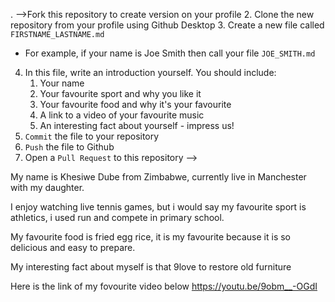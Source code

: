 . -->Fork this repository to create version on your profile
2. Clone the new repository from your profile using Github Desktop
3. Create a new file called `FIRSTNAME_LASTNAME.md`
   - For example, if your name is Joe Smith then call your file `JOE_SMITH.md`
4. In this file, write an introduction yourself. You should include:
   1. Your name
   2. Your favourite sport and why you like it
   3. Your favourite food and why it's your favourite
   4. A link to a video of your favourite music
   5. An interesting fact about yourself - impress us!
5. `Commit` the file to your repository
6. `Push` the file to Github
7. Open a `Pull Request` to this repository
-->

My name is Khesiwe Dube from Zimbabwe, currently live in Manchester with my daughter.

I enjoy watching live tennis games, but i would say my favourite sport is athletics, i used run and compete in primary school.


 My favourite food is fried egg rice, it is my favourite because it is so delicious and easy to prepare.

 My interesting fact about myself is that 9love to restore old furniture

Here is the link of my fovourite video below
https://youtu.be/9obm__-OGdI
